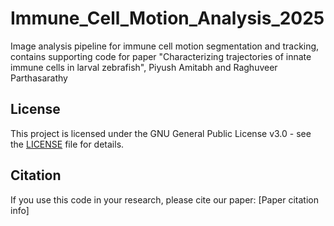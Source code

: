# Immune_Cell_Motion_Analysis_2025
Image analysis pipeline for immune cell motion segmentation and tracking, contains supporting code for paper "Characterizing trajectories of innate immune cells in larval zebrafish", Piyush Amitabh and Raghuveer Parthasarathy

## License
This project is licensed under the GNU General Public License v3.0 - see the [LICENSE](LICENSE) file for details.

## Citation
If you use this code in your research, please cite our paper: [Paper citation info]
